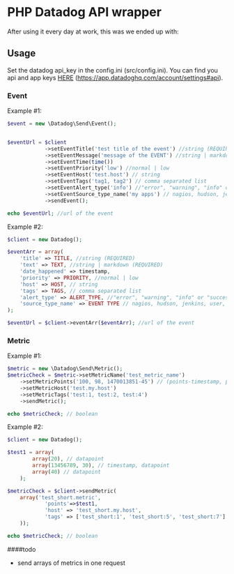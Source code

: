 # PHP Datadog API wrapper

After using it every day at work, this was we ended up with:


## Usage

Set the datadog api_key in the config.ini (src/config.ini). 
You can find you api and app keys [HERE](https://app.datadoghq.com/account/settings#api) (https://app.datadoghq.com/account/settings#api).

### Event
Example #1:
``` php
$event = new \Datadog\Send\Event();


$eventUrl = $client
            ->setEventTitle('test title of the event') //string (REQUIRED)
            ->setEventMessage('message of the EVENT') //string | markdown (REQUIRED)
            ->setEventTime(time())
            ->setEventPriority('low') //normal | low
            ->setEventHost('test.host') // string
            ->setEventTags('tag1, tag2') // comma separated list
            ->setEventAlert_type('info') //"error", "warning", "info" or "success"
            ->setEventSource_type_name('my apps') // nagios, hudson, jenkins, user, my apps, feed, chef, puppet, git, bitbucket, fabric, capistrano
            ->sendEvent();

echo $eventUrl; //url of the event
```

Example #2:
``` php
$client = new Datadog();

$eventArr = array(
    'title' => TITLE, //string (REQUIRED)
    'text' => TEXT, //string | markdown (REQUIRED)
    'date_happened' => timestamp,
    'priority' => PRIORITY, //normal | low
    'host' => HOST, // string
    'tags' => TAGS, // comma separated list
    'alert_type' => ALERT_TYPE, //"error", "warning", "info" or "success"
    'source_type_name' => EVENT TYPE // nagios, hudson, jenkins, user, my apps, feed, chef, puppet, git, bitbucket, fabric, capistrano
);

$eventUrl = $client->eventArr($eventArr); //url of the event
```

### Metric
Example #1:
``` php
$metric = new \Datadog\Send\Metric();
$metricCheck = $metric->setMetricName('test_metric_name')
    ->setMetricPoints('100, 98, 1470013851-45') // (points-timestamp, points, points, points-timestamp, points, points..., points-timestamp) ## order and length are irrelevant ## use a "timestamp-points" format or not
    ->setMetricHost('test.my.host')
    ->setMetricTags('test:1, test:2, test:4')
    ->sendMetric();

echo $metricCheck; // boolean
```
Example #2:
``` php
$client = new Datadog();

$test1 = array(
        array(20), // datapoint
        array(13456789, 30), // timestamp, datapoint
        array(40) // datapoint
    );

$metricCheck = $client->sendMetric(
    array('test_short.metric',
            'points'=>$test1,
            'host' => 'test_short.my.host',
            'tags' => ['test_short:1', 'test_short:5', 'test_short:7'] // array of strings
    ));

echo $metricCheck; // boolean
```

####todo
 - send arrays of metrics in one request